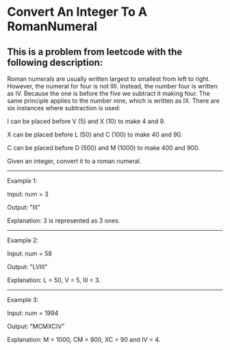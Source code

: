 # Convert An Integer To A RomanNumeral
## This is a problem from leetcode with the following description:

Roman numerals are usually written largest to smallest from left to right. However, the numeral for four is not IIII. Instead, the number four is written as IV. Because the one is before the five we subtract it making four. The same principle applies to the number nine, which is written as IX. There are six instances where subtraction is used:

I can be placed before V (5) and X (10) to make 4 and 9.

X can be placed before L (50) and C (100) to make 40 and 90.

C can be placed before D (500) and M (1000) to make 400 and 900.

Given an integer, convert it to a roman numeral.

---------------------------------

Example 1:

Input: num = 3

Output: "III"

Explanation: 3 is represented as 3 ones.

---------------------------------

Example 2:

Input: num = 58

Output: "LVIII"

Explanation: L = 50, V = 5, III = 3.

---------------------------------

Example 3:

Input: num = 1994

Output: "MCMXCIV"

Explanation: M = 1000, CM = 900, XC = 90 and IV = 4.
